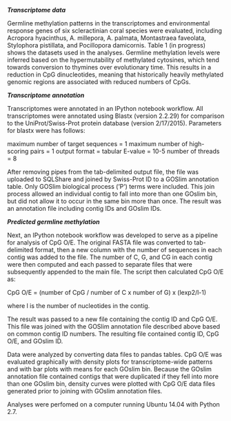 _**Transcriptome data**_

Germline methylation patterns in the transcriptomes and environmental response genes of six scleractinian coral species were evaluated, including Acropora hyacinthus, A. millepora, A. palmata, Montastraea faveolata, Stylophora pistillata, and Pocillopora damicornis. Table 1 (in progress) shows the datasets used in the analyses. Germline methylation levels were inferred based on the hypermutability of methylated cytosines, which tend towards conversion to thymines over evolutionary time. This results in a reduction in CpG dinucleotides, meaning that historically heavily methylated genomic regions are associated with reduced numbers of CpGs.

_**Transcriptome annotation**_

Transcriptomes were annotated in an IPython notebook workflow. All transcriptomes were annotated using Blastx (version 2.2.29) for comparison to the UniProt/Swiss-Prot protein database (version 2/17/2015). Parameters for blastx were has follows:

maximum number of target sequences = 1 maximum number of high-scoring pairs = 1 output format = tabular E-value = 10-5 number of threads = 8

After removing pipes from the tab-delimited output file, the file was uploaded to SQLShare and joined by Swiss-Prot ID to a GOSlim annotation table. Only GOSlim biological process (’P’) terms were included. This join process allowed an individual contig to fall into more than one GOslim bin, but did not allow it to occur in the same bin more than once. The result was an annotation file including contig IDs and GOslim IDs.

_**Predicted germline methylation**_

Next, an IPython notebook workflow was developed to serve as a pipeline for analysis of CpG O/E. The original FASTA file was converted to tab-delimited format, then a new column with the number of sequences in each contig was added to the file. The number of C, G, and CG in each contig were then computed and each passed to separate files that were subsequently appended to the main file. The script then calculated CpG O/E as:

CpG O/E = (number of CpG / number of C x number of G) x (lexp2/l-1)

where l is the number of nucleotides in the contig.

The result was passed to a new file containing the contig ID and CpG O/E. This file was joined with the GOSlim annotation file described above based on common contig ID numbers. The resulting file contained contig ID, CpG O/E, and GOslim ID.

Data were analyzed by converting data files to pandas tables. CpG O/E was evaluated graphically with density plots for transcriptome-wide patterns and with bar plots with means for each GOslim bin. Because the GOslim annotation file contained contigs that were duplicated if they fell into more than one GOslim bin, density curves were plotted with CpG O/E data files generated prior to joining with GOslim annotation files.

Analyses were perfomed on a computer running Ubuntu 14.04 with Python 2.7.